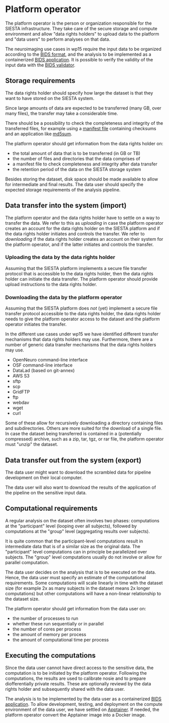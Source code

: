 # Platform operator

The platform operator is the person or organization responsible for the SIESTA infrastructure. They take care of the secure storage and compute environment and allow "data rights holders" to upload data to the platform and "data users" to perform analyses on that data.

The neuroimaging use cases in wp15 require the input data to be organized according to the [BIDS format](http://bids-standard.org/), and the analysis to be implemented as a containerized [BIDS application](https://doi.org/10.1371/journal.pcbi.1005209). It is possible to verify the validity of the input data with the [BIDS validator](https://bids-standard.github.io/bids-validator/).

## Storage requirements

The data rights holder should specify how large the dataset is that they want to have stored on the SIESTA system.

Since large amounts of data are expected to be transferred (many GB, over many files), the transfer may take a considerable time.

There should be a possibility to check the completeness and integrity of the transferred files, for example using a [manifest file](https://en.wikipedia.org/wiki/Manifest_file) containing checksums and an application like [md5sum](https://en.wikipedia.org/wiki/Md5sum).

The platform operator should get information from the data rights holder on:

- the total amount of data that is to be transferred (in GB or TB)
- the number of files and directories that the data comprises of
- a manifest file to check completeness and integrity after data transfer
- the retention period of the data on the SIESTA storage system

Besides storing the dataset, disk space should be made available to allow for intermediate and final results. The data user should specify the expected storage requirements of the analysis pipeline.

## Data transfer into the system (import)

The platform operator and the data rights holder have to settle on a way to transfer the data. We refer to this as _uploading_ in case the platform operator creates an account for the data rights holder on the SIESTA platform and if the data rights holder initiates and controls the transfer. We refer to _downloading_ if the data rights holder creates an account on their system for the platform operator, and if the latter initiates and controls the transfer.

### Uploading the data by the data rights holder

Assuming that the SIESTA platform implements a secure file transfer protocol that is accessible to the data rights holder, then the data rights holder can initiate the data transfer. The platform operator should provide upload instructions to the data rights holder.

### Downloading the data by the platform operator

Assuming that the SIESTA platform does _not_ (yet) implement a secure file transfer protocol accessible to the data rights holder, the data rights holder needs to give the platform operator access to the dataset and the platform operator initiates the transfer.

In the different use cases under wp15 we have identified different transfer mechanisms that data rights holders may use. Furthermore, there are a number of generic data transfer mechanisms that the data rights holders may use.

- OpenNeuro command-line interface
- OSF command-line interface
- DataLad (based on git-annex)
- AWS S3
- sftp
- scp
- GridFTP
- ftp
- webdav
- wget
- curl

Some of these allow for recursively downloading a directory containing files and subdirectories. Others are more suited for the download of a single file. In case the dataset being transferred is contained in a (potentially compressed) archive, such as a zip, tar, tgz, or rar file, the platform operator must "unzip" the dataset.

## Data transfer out from the system (export)

The data user might want to download the scrambled data for pipeline development on their local computer.

The data user will also want to download the results of the application of the pipeline on the sensitive input data.

## Computational requirements

A regular analysis on the dataset often involves two phases: computations at the "participant" level (looping over all subjects), followed by computations at the "group" level (aggregating results over subjects).

It is quite common that the participant-level computations result in intermediate data that is of a similar size as the original data. The "participant" level computations can in principle be parallelized over subjects. The "group" level computations usually do not involve or allow for parallel computation.

The data user decides on the analysis that is to be executed on the data. Hence, the data user must specify an estimate of the computational requirements. Some computations will scale linearly in time with the dataset size (for example 2x as many subjects in the dataset means 2x longer computations) but other computations will have a non-linear relationship to the dataset size.

The platform operator should get information from the data user on:

- the number of processes to run
- whether these run sequentially or in parallel
- the number of cores per process
- the amount of memory per process
- the amount of computational time per process

## Executing the computations

SInce the data user cannot have direct access to the sensitive data, the computation is to be initiated by the platform operator. Following the computations, the results are used to calibrate nosie and to prepare diofferentially private results. These are optionally reviewd by the data rights holder and subsequently shared with the data user.

The analysis is to be implemented by the data user as a containerized [BIDS application](https://doi.org/10.1371/journal.pcbi.1005209). To allow development, testing, and deployment on the compute environment of the data user, we have settled on [Apptainer](https://apptainer.org). If needed, the platform operator convert the Apptainer image into a Docker image.
